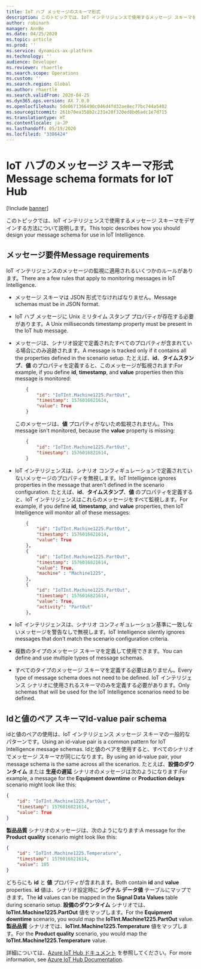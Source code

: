```yaml
---
title: IoT ハブ メッセージのスキーマ形式
description: このトピックでは、IoT インテリジェンスで使用するメッセージ スキーマをデザインする方法について説明します。
author: robinarh
manager: AnnBe
ms.date: 04/25/2020
ms.topic: article
ms.prod: ''
ms.service: dynamics-ax-platform
ms.technology: ''
audience: Developer
ms.reviewer: rhaertle
ms.search.scope: Operations
ms.custom: ''
ms.search.region: Global
ms.author: rhaertle
ms.search.validFrom: 2020-04-25
ms.dyn365.ops.version: AX 7.0.0
ms.openlocfilehash: 5de0671366490c046d4fd32ae8ec77bc744a5402
ms.sourcegitcommit: 261b70ea358b2c231e20f320ed8bd6adc1e7d715
ms.translationtype: HT
ms.contentlocale: ja-JP
ms.lasthandoff: 05/19/2020
ms.locfileid: "3386424"
---
```

# <a name="message-schema-formats-for-iot-hub"></a><span data-ttu-id="9d5da-103">IoT ハブのメッセージ スキーマ形式</span><span class="sxs-lookup"><span data-stu-id="9d5da-103">Message schema formats for IoT Hub</span></span>

[!include [banner](../../includes/banner.md)]

<span data-ttu-id="9d5da-104">このトピックでは、IoT インテリジェンスで使用するメッセージ スキーマをデザインする方法について説明します。</span><span class="sxs-lookup"><span data-stu-id="9d5da-104">This topic describes how you should design your message schema for use in IoT Intelligence.</span></span>

## <a name="message-requirements"></a><span data-ttu-id="9d5da-105">メッセージ要件</span><span class="sxs-lookup"><span data-stu-id="9d5da-105">Message requirements</span></span>

<span data-ttu-id="9d5da-106">IoT インテリジェンスのメッセージの監視に適用されるいくつかのルールがあります。</span><span class="sxs-lookup"><span data-stu-id="9d5da-106">There are a few rules that apply to monitoring messages in IoT Intelligence.</span></span>

+ <span data-ttu-id="9d5da-107">メッセージ スキーマは JSON 形式でなければなりません。</span><span class="sxs-lookup"><span data-stu-id="9d5da-107">Message schemas must be in JSON format.</span></span>

+ <span data-ttu-id="9d5da-108">IoT ハブ メッセージに Unix ミリタイム スタンプ プロパティが存在する必要があります。</span><span class="sxs-lookup"><span data-stu-id="9d5da-108">A Unix milliseconds timestamp property must be present in the IoT hub message.</span></span>

+ <span data-ttu-id="9d5da-109">メッセージは、シナリオ設定で定義されたすべてのプロパティが含まれている場合にのみ追跡されます。</span><span class="sxs-lookup"><span data-stu-id="9d5da-109">A message is tracked only if it contains all the properties defined in the scenario setup.</span></span> <span data-ttu-id="9d5da-110">たとえば、**id**、**タイムスタンプ**、**値** のプロパティを定義すると、このメッセージが監視されます:</span><span class="sxs-lookup"><span data-stu-id="9d5da-110">For example, if you define **id**, **timestamp**, and **value** properties then this message is monitored:</span></span>

    ```json
        {
            "id": "IoTInt.Machine1225.PartOut",
            "timestamp": 1576016821614,
            "value": True
        }
    ```

    <span data-ttu-id="9d5da-111">このメッセージは、**値** プロパティがないため監視されません。</span><span class="sxs-lookup"><span data-stu-id="9d5da-111">This message isn't monitored, because the **value** property is missing:</span></span>

    ```json
        {
            "id": "IoTInt.Machine1225.PartOut",
            "timestamp": 1576016821614,
        }
    ```

+ <span data-ttu-id="9d5da-112">IoT インテリジェンスは、シナリオ コンフィギュレーションで定義されていないメッセージのプロパティを無視します。</span><span class="sxs-lookup"><span data-stu-id="9d5da-112">IoT Intelligence ignores properties in the message that aren't defined in the scenario configuration.</span></span> <span data-ttu-id="9d5da-113">たとえば、**id**、**タイムスタンプ**、**値** のプロパティを定義すると、IoT インテリジェンスはこれらのメッセージをすべて監視します。</span><span class="sxs-lookup"><span data-stu-id="9d5da-113">For example, if you define **id**, **timestamp**, and **value** properties, then IoT Intelligence will monitor all of these messages:</span></span>

    ```json
        {
            "id": "IoTInt.Machine1225.PartOut",
            "timestamp": 1576016821614,
            "value": True
        },
        {
            "id": "IoTInt.Machine1225.PartOut",
            "timestamp": 1576016821614,
            "value": True,
            "machine" : "Machine1225",
        },
        {
            "id": "IoTInt.Machine1225.PartOut",
            "timestamp": 1576016821614,
            "value": True,
            "activity": "PartOut"
        },
    ```

+ <span data-ttu-id="9d5da-114">IoT インテリジェンスは、シナリオ コンフィギュレーション基準に一致しないメッセージを警告なしで無視します。</span><span class="sxs-lookup"><span data-stu-id="9d5da-114">IoT Intelligence silently ignores messages that don't match the scenario configuration criteria.</span></span>

+ <span data-ttu-id="9d5da-115">複数のタイプのメッセージ スキーマを定義して使用できます。</span><span class="sxs-lookup"><span data-stu-id="9d5da-115">You can define and use multiple types of message schemas.</span></span>

+ <span data-ttu-id="9d5da-116">すべてのタイプのメッセージ スキーマを定義する必要はありません。</span><span class="sxs-lookup"><span data-stu-id="9d5da-116">Every type of message schema does not need to be defined.</span></span> <span data-ttu-id="9d5da-117">IoT インテリジェンス シナリオに使用されるスキーマのみを定義する必要があります。</span><span class="sxs-lookup"><span data-stu-id="9d5da-117">Only schemas that will be used for the IoT Intelligence scenarios need to be defined.</span></span>

## <a name="id-value-pair-schema"></a><span data-ttu-id="9d5da-118">Idと値のペア スキーマ</span><span class="sxs-lookup"><span data-stu-id="9d5da-118">Id-value pair schema</span></span>

<span data-ttu-id="9d5da-119">idと値のペアの使用は、IoT インテリジェンス メッセージ スキーマの一般的なパターンです。</span><span class="sxs-lookup"><span data-stu-id="9d5da-119">Using an id-value pair is a common pattern for IoT Intelligence message schemas.</span></span> <span data-ttu-id="9d5da-120">Idと値のペアを使用すると、すべてのシナリオでメッセージ スキーマが同じになります。</span><span class="sxs-lookup"><span data-stu-id="9d5da-120">By using an id-value pair, your message schema is the same across all the scenarios.</span></span> <span data-ttu-id="9d5da-121">たとえば、**設備のダウンタイム** または **生産の遅延** シナリオのメッセージは次のようになります:</span><span class="sxs-lookup"><span data-stu-id="9d5da-121">For example, a message for the **Equipment downtime** or **Production delays** scenario might look like this:</span></span>

```json
{
    "id": "IoTInt.Machine1225.PartOut",
    "timestamp": 1576016821614,
    "value": True
}
```

<span data-ttu-id="9d5da-122">**製品品質** シナリオのメッセージは、次のようになります:</span><span class="sxs-lookup"><span data-stu-id="9d5da-122">A message for the **Product quality** scenario might look like this:</span></span>
```json
{
    "id": "IoTInt.Machine1225.Temperature",
    "timestamp": 1576016821614,
    "value": 105
}
```

<span data-ttu-id="9d5da-123">どちらにも **id** と **値** プロパティが含まれます。</span><span class="sxs-lookup"><span data-stu-id="9d5da-123">Both contain **id** and **value** properties.</span></span> <span data-ttu-id="9d5da-124">**id** 値は、シナリオ設定時に **シグナル データ値** テーブルにマップできます。</span><span class="sxs-lookup"><span data-stu-id="9d5da-124">The **id** values can be mapped in the **Signal Data Values** table during scenario setup.</span></span> <span data-ttu-id="9d5da-125">**設備のダウンタイム** シナリオでは、**IoTInt.Machine1225.PartOut** 値をマップします。</span><span class="sxs-lookup"><span data-stu-id="9d5da-125">For the **Equipment downtime** scenario, you would map the **IoTInt.Machine1225.PartOut** value.</span></span> <span data-ttu-id="9d5da-126">**製品品質** シナリオでは、**IoTInt.Machine1225.Temperature** 値をマップします。</span><span class="sxs-lookup"><span data-stu-id="9d5da-126">For the **Product quality** scenario, you would map the **IoTInt.Machine1225.Temperature** value.</span></span>

<span data-ttu-id="9d5da-127">詳細については、[Azure IoT Hub ドキュメント](https://docs.microsoft.com/azure/iot-hub/) を参照してください。</span><span class="sxs-lookup"><span data-stu-id="9d5da-127">For more information, see [Azure IoT Hub Documentation](https://docs.microsoft.com/azure/iot-hub/).</span></span>
